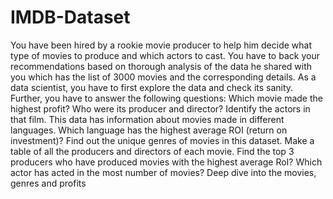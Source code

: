 # IMDB-Dataset
You have been hired by a rookie movie producer to help him decide what type of movies to produce and which actors to cast. You have to back your recommendations based on thorough analysis of the data he shared with you which has the list of 3000 movies and the corresponding details. As a data scientist, you have to first explore the data and check its sanity. Further, you have to answer the following questions: Which movie made the highest profit? Who were its producer and director? Identify the actors in that film. This data has information about movies made in different languages. Which language has the highest average ROI (return on investment)? Find out the unique genres of movies in this dataset. Make a table of all the producers and directors of each movie. Find the top 3 producers who have produced movies with the highest average RoI? Which actor has acted in the most number of movies? Deep dive into the movies, genres and profits
